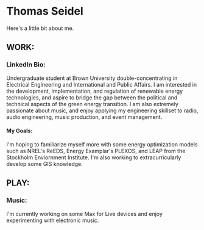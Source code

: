 # Thomas Seidel
Here's a little bit about me.

## WORK:
### LinkedIn Bio:
Undergraduate student at Brown University double-concentrating in Electrical Engineering and International and Public Affairs. I am interested in the development, implementation, and regulation of renewable energy technologies, and aspire to bridge the gap between the political and technical aspects of the green energy transition. I am also extremely passionate about music, and enjoy applying my engineering skillset to radio, audio engineering, music production, and event management.
#### My Goals:
I'm hoping to familiarize myself more with some energy optimization models such as NREL's ReEDS, Energy Examplar's PLEXOS, and LEAP from the Stockholm Enviornment Institute. I'm also working to extracurricularly develop some GIS knowledge. 

## PLAY:
### Music:
I'm currently working on some Max for Live devices and enjoy experimenting with electronic music. 

